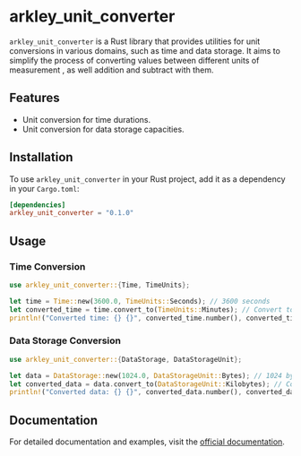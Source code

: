 # arkley_unit_converter 
`arkley_unit_converter` is a Rust library that provides utilities for unit conversions in various domains, such as time and data storage. It aims to simplify the process of converting values between different units of measurement , as well addition and subtract with them.

## Features

* Unit conversion for time durations.
* Unit conversion for data storage capacities.

## Installation

To use `arkley_unit_converter` in your Rust project, add it as a dependency in your `Cargo.toml`:

```toml
[dependencies]
arkley_unit_converter = "0.1.0"
```

## Usage

### Time Conversion

```rust
use arkley_unit_converter::{Time, TimeUnits};

let time = Time::new(3600.0, TimeUnits::Seconds); // 3600 seconds
let converted_time = time.convert_to(TimeUnits::Minutes); // Convert to minutes
println!("Converted time: {} {}", converted_time.number(), converted_time.current_unit());

```

### Data Storage Conversion

```rust
use arkley_unit_converter::{DataStorage, DataStorageUnit};

let data = DataStorage::new(1024.0, DataStorageUnit::Bytes); // 1024 bytes
let converted_data = data.convert_to(DataStorageUnit::Kilobytes); // Convert to kilobytes
println!("Converted data: {} {}", converted_data.number(), converted_data.current_unit());
```

## Documentation

For detailed documentation and examples, visit the [official documentation](https://docs.rs/arkley_unit_converter).
